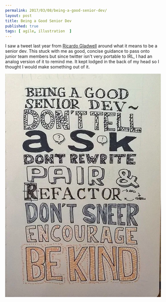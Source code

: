 ```yaml
---
permalink: 2017/03/08/being-a-good-senior-dev/
layout: post
title: Being a Good Senior Dev
published: true
tags: [ agile, illustration  ]
---
```


I saw a tweet last year from <a href="http://twitter.com/rgladwell">Ricardo Gladwell</a>
around what it means to be a senior dev. This stuck with me as good, concise guidance
to pass onto junior team members but since twitter isn't very portable to IRL, I had
an analog version of it to remind me. It kept lodged in the back of my head so I
thought I would make something out of it.

![sketch](/img/posts/being-a-good-senior-dev/being-a-good-senior-dev.webp)
